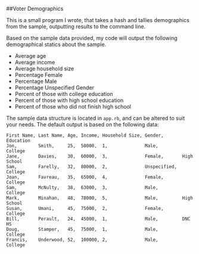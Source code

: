 ##Voter Demographics

This is a small program I wrote, that takes a hash and tallies demographics from the sample, outputting results to the command line.

Based on the sample data provided, my code will output the following demographical statics about the sample.

* Average age
* Average income
* Average household size
* Percentage Female
* Percentage Male
* Percentage Unspecified Gender
* Percent of those with college education
* Percent of those with high school education
* Percent of those who did not finish high school

The sample data structure is located in `app.rb`, and can be altered to suit your needs. The default output is based on the following data:

```no-highlight
First Name, Last Name, Age, Income, Household Size, Gender,       Education
Jon,        Smith,     25,  50000,  1,              Male,         College
Jane,       Davies,    30,  60000,  3,              Female,       High School
Sam,        Farelly,   32,  80000,  2,              Unspecified,  College
Joan,       Favreau,   35,  65000,  4,              Female,       College
Sam,        McNulty,   38,  63000,  3,              Male,         College
Mark,       Minahan,   48,  78000,  5,              Male,         High School
Susan,      Umani,     45,  75000,  2,              Female,       College
Bill,       Perault,   24,  45000,  1,              Male,         DNC HS
Doug,       Stamper,   45,  75000,  1,              Male,         College
Francis,    Underwood, 52,  100000, 2,              Male,         College
```
